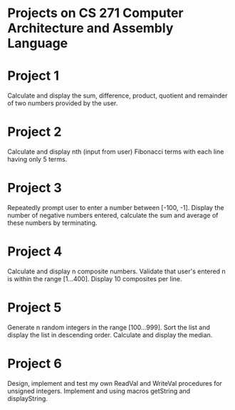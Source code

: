 # Projects on CS 271 Computer Architecture and Assembly Language

# Project 1
Calculate and display the sum, difference, product, quotient and remainder of two numbers provided by the user.

# Project 2
Calculate and display nth (input from user) Fibonacci terms with each line having only 5 terms.

# Project 3
Repeatedly prompt user to enter a number between [-100, -1]. 
Display the number of negative numbers entered, calculate the sum and average of these numbers by terminating.

# Project 4
Calculate and display n composite numbers. 
Validate that user's entered n is within the range [1...400].
Display 10 composites per line.

# Project 5
Generate n random integers in the range [100...999].
Sort the list and display the list in descending order. 
Calculate and display the median.

# Project 6
Design, implement and test my own ReadVal and WriteVal procedures for unsigned integers.
Implement and using macros getString and displayString.

